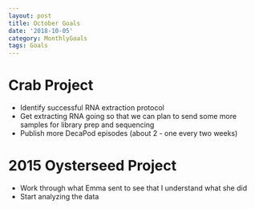 ```yaml
---
layout: post
title: October Goals
date: '2018-10-05'
category: MonthlyGoals
tags: Goals
---
```

# Crab Project
- Identify successful RNA extraction protocol 
- Get extracting RNA going so that we can plan to send some more samples for library prep and sequencing
- Publish more DecaPod episodes (about 2 - one every two weeks)

# 2015 Oysterseed Project
- Work through what Emma sent to see that I understand what she did
- Start analyzing the data 
